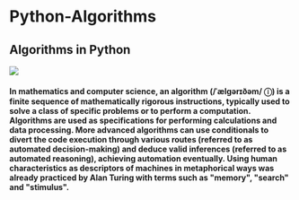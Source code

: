 # Python-Algorithms
## Algorithms in Python 

<img src="https://images.klipfolio.com/website/public/11f3da89-351a-4ca1-a59d-b6806b0fcec1/algorithm.jpg">

#### In mathematics and computer science, an algorithm (/ˈælɡərɪðəm/ ⓘ) is a finite sequence of mathematically rigorous instructions, typically used to solve a class of specific problems or to perform a computation. Algorithms are used as specifications for performing calculations and data processing. More advanced algorithms can use conditionals to divert the code execution through various routes (referred to as automated decision-making) and deduce valid inferences (referred to as automated reasoning), achieving automation eventually. Using human characteristics as descriptors of machines in metaphorical ways was already practiced by Alan Turing with terms such as "memory", "search" and "stimulus".

